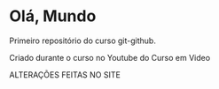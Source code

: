 # Olá, Mundo
 Primeiro repositório do curso git-github.
 
 Criado durante o curso no Youtube do Curso em Video

ALTERAÇÕES FEITAS NO SITE

